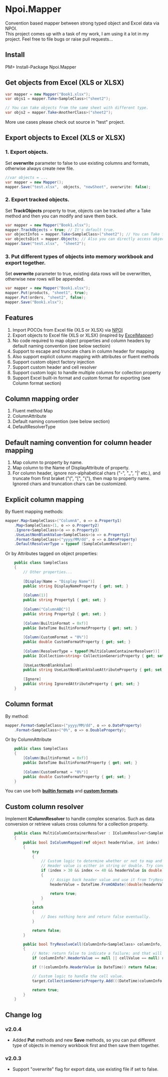 # Npoi.Mapper
Convention based mapper between strong typed object and Excel data via NPOI.  
This project comes up with a task of my work, I am using it a lot in my project. Feel free to file bugs or raise pull requests...

## Install

PM> Install-Package Npoi.Mapper

## Get objects from Excel (XLS or XLSX)

```C#
var mapper = new Mapper("Book1.xlsx");
var objs1 = mapper.Take<SampleClass>("sheet2");

// You can take objects from the same sheet with different type.
var objs2 = mapper.Take<AnotherClass>("sheet2");
```
More use cases please check out source in "test" project.

## Export objects to Excel (XLS or XLSX)

### 1. Export objects.
Set **overwrite** parameter to false to use existing columns and formats, otherwise always create new file.
```C#
//var objects = ...
var mapper = new Mapper();
mapper.Save("test.xlsx",  objects, "newSheet", overwrite: false);
```

### 2. Export tracked objects.
Set **TrackObjects** property to true, objects can be tracked after a Take method and then you can modify and save them back.
```C#
var mapper = new Mapper("Book1.xlsx");
mapper.TrackObjects = true; // It's default true.
var objectInfos = mapper.Take<SampleClass>("sheet2"); // You can Take first then modify tracked objects.
var objectsDict = mapper.Objects; // Also you can directly access objects in a sheet by property.
mapper.Save("test.xlsx",  "sheet2");
```

### 3. Put different types of objects into memory workbook and export together.
Set **overwrite** parameter to true, existing data rows will be overwritten, otherwise new rows will be appended.
```C#
var mapper = new Mapper("Book1.xlsx");
mapper.Put(products, "sheet1", true);
mapper.Put(orders, "sheet2", false);
mapper.Save("Book1.xlsx");
```

## Features

1. Import POCOs from Excel file (XLS or XLSX) via [NPOI](https://github.com/tonyqus/npoi)
2. Export objects to Excel file (XLS or XLSX) (inspired by [ExcelMapper](https://github.com/mganss/ExcelMapper))
3. No code required to map object properties and column headers by default naming convention (see below sectioin)
4. Support to escape and truncate chars in column header for mapping
5. Also support explicit column mapping with attributes or fluent methods
6. Support custom object factory injection
7. Support custom header and cell resolver
8. Support custom logic to handle multiple columns for collection property
9. Support Excel built-in format and custom format for exporting (see Column format section)

## Column mapping order

1. Fluent method Map<T>
2. ColumnAttribute
3. Default naming convention (see below section)
4. DefaultResolverType

## Default naming convention for column header mapping

1. Map column to property by name.
2. Map column to the Name of DisplayAttribute of property.
3. For column header, ignore non-alphabetical chars ("-", "_", "|' etc.), and truncate from first braket ("(", "[", "{"), then map to property name. Ignored chars and truncation chars can be customized.

## Explicit column mapping

By fluent mapping methods:

```C#
mapper.Map<SampleClass>("ColumnA", o => o.Property1)
    .Map<SampleClass>(1, o => o.Property2)
    .Ignore<SampleClass>(o => o.Property3)
    .UseLastNonBlankValue<SampleClass>(o => o.Property1)
    .Format<SampleClass>("yyyy/MM/dd", o => o.DateProperty)
    .DefaultResolverType = typeof (SampleColumnResolver);
```

Or by Attributes tagged on object properties:

```C#
    public class SampleClass
    {
        // Other properties...
        
        [Display(Name = "Display Name")]
        public string DisplayNameProperty { get; set; }
        
        [Column(1)]
        public string Property1 { get; set; }
        
        [Column("ColumnABC")]
        public string Property2 { get; set; }
        
        [Column(BuiltinFormat = 0xf)]
        public DateTime BuiltinFormatProperty { get; set; }
        
        [Column(CustomFormat = "0%")]
        public double CustomFormatProperty { get; set; }
        
        [Column(ResolverType = typeof(MultiColumnContainerResolver))]
        public ICollection<string> CollectionGenericProperty { get; set; }
        
        [UseLastNonBlankValue]
        public string UseLastNonBlankValueAttributeProperty { get; set; }
        
        [Ignore]
        public string IgnoredAttributeProperty { get; set; }
    }
```

## Column format

By method:

```C#
mapper.Format<SampleClass>("yyyy/MM/dd", o => o.DateProperty)
    .Format<SampleClass>("0%", o => o.DoubleProperty);
```

Or by ColumnAttribute

```C#
    public class SampleClass
    {
        [Column(BuiltinFormat = 0xf)]
        public DateTime BuiltinFormatProperty { get; set; }
        
        [Column(CustomFormat = "0%")]
        public double CustomFormatProperty { get; set; }
    }
```

You can use both **[builtin formats](https://poi.apache.org/apidocs/org/apache/poi/ss/usermodel/BuiltinFormats.html)** and **[custom formats](https://support.office.com/en-nz/article/Create-or-delete-a-custom-number-format-78f2a361-936b-4c03-8772-09fab54be7f4)**.

## Custom column resolver
Implement **IColumnResolver** to handle complex scenarios. Such as data conversion or retrieve values cross columns for a collection property.

```C#
    public class MultiColumnContainerResolver : IColumnResolver<SampleClass>
    {
        public bool IsColumnMapped(ref object headerValue, int index)
        {
            try
            {
                // Custom logic to determine whether or not to map and include this column.
                // Header value is either in string or double. Try convert by needs.
                if (index > 30 && index <= 40 && headerValue is double)
                {
                    // Assign back header value and use it from TryResolveCell method.
                    headerValue = DateTime.FromOADate((double)headerValue);

                    return true;
                }
            }
            catch
            {
                // Does nothing here and return false eventually.
            }

            return false;
        }

        public bool TryResolveCell(ColumnInfo<SampleClass> columnInfo, object cellValue, SampleClass target)
        {
            // Note: return false to indicate a failure; and that will increase error count.
            if (columnInfo?.HeaderValue == null || cellValue == null) return false;

            if (!(columnInfo.HeaderValue is DateTime)) return false;

            // Custom logic to handle the cell value.
            target.CollectionGenericProperty.Add(((DateTime)columnInfo.HeaderValue).ToLongDateString() + cellValue);

            return true;
        }
    }
```

## Change log

### v2.0.4
* Added **Put** methods and new **Save** methods, so you can put different type of objects in memory workbook first and then save them together.

### v2.0.3
* Support "overwrite" flag for export data, use existing file if set to false.

